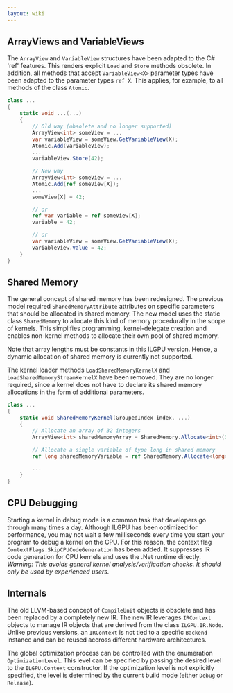 ```yaml
---
layout: wiki
---
```


## ArrayViews and VariableViews

The `ArrayView` and `VariableView` structures have been adapted to the C# 'ref' features.
This renders explicit `Load` and `Store` methods obsolete.
In addition, all methods that accept `VariableView<X>` parameter types have been adapted to the parameter types `ref X`.
This applies, for example, to all methods of the class `Atomic`.
```c#
class ...
{
    static void ...(...)
    {
        // Old way (obsolete and no longer supported)
        ArrayView<int> someView = ...
        var variableView = someView.GetVariableView(X);
        Atomic.Add(variableView);
        ...
        variableView.Store(42);

        // New way
        ArrayView<int> someView = ...
        Atomic.Add(ref someView[X]);
        ...
        someView[X] = 42;

        // or
        ref var variable = ref someView[X];
        variable = 42;

        // or
        var variableView = someView.GetVariableView(X);
        variableView.Value = 42;
    }
}
```

## Shared Memory

The general concept of shared memory has been redesigned.
The previous model required `SharedMemoryAttribute` attributes on specific parameters that should be allocated in shared memory.
The new model uses the static class `SharedMemory` to allocate this kind of memory procedurally in the scope of kernels.
This simplifies programming, kernel-delegate creation and enables non-kernel methods to allocate their own pool of shared memory.

Note that array lengths must be constants in this ILGPU version.
Hence, a dynamic allocation of shared memory is currently not supported.

The kernel loader methods `LoadSharedMemoryKernelX` and `LoadSharedMemoryStreamKernelX` have been removed.
They are no longer required, since a kernel does not have to declare its shared memory allocations in the form of additional parameters.

```c#
class ...
{
    static void SharedMemoryKernel(GroupedIndex index, ...)
    {
        // Allocate an array of 32 integers
        ArrayView<int> sharedMemoryArray = SharedMemory.Allocate<int>(32);

        // Allocate a single variable of type long in shared memory
        ref long sharedMemoryVariable = ref SharedMemory.Allocate<long>();

        ...
    }
}
```

## CPU Debugging

Starting a kernel in debug mode is a common task that developers go through many times a day.
Although ILGPU has been optimized for performance, you may not wait a few milliseconds every time you start your program to debug a kernel on the CPU.
For this reason, the context flag `ContextFlags.SkipCPUCodeGeneration` has been added.
It suppresses IR code generation for CPU kernels and uses the .Net runtime directly.
*Warning: This avoids general kernel analysis/verification checks. It should only be used by experienced users.*

## Internals

The old LLVM-based concept of `CompileUnit` objects is obsolete and has been replaced by a completely new IR.
The new IR leverages `IRContext` objects to manage IR objects that are derived from the class `ILGPU.IR.Node`.
Unlike previous versions, an `IRContext` is not tied to a specific `Backend` instance and can be reused accross different hardware architectures.

The global optimization process can be controlled with the enumeration `OptimizationLevel`.
This level can be specified by passing the desired level to the `ILGPU.Context` constructor.
If the optimization level is not explicitly specified, the level is determined by the current build mode (either `Debug` or `Release`).
